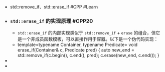 - std::remove_if、std::erase_if #CPP #Learn
- ### **`std::erase_if` 的实现原理** #CPP20
	- `std::erase_if` 的内部实现类似于 `std::remove_if` + `erase` 的组合，但它是一个非成员函数模板，可以直接作用于容器。以下是一个伪代码实现：
	- template<typename Container, typename Predicate>
	  void erase_if(Container& c, Predicate pred) {
	    auto new_end = std::remove_if(c.begin(), c.end(), pred);
	    c.erase(new_end, c.end());
	  }
-
-